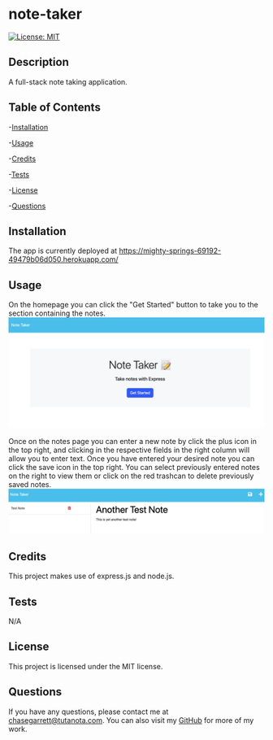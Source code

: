 # note-taker
  [![License: MIT](https://img.shields.io/badge/License-MIT-yellow.svg)](https://opensource.org/licenses/MIT)
  ## Description
  A full-stack note taking application.
  ## Table of Contents
   -[Installation](#installation)

  -[Usage](#usage)

  -[Credits](#credits)

  -[Tests](#tests)

  -[License](#license)

  -[Questions](#questions)

  ## Installation
  The app is currently deployed at https://mighty-springs-69192-49479b06d050.herokuapp.com/

  ## Usage
  On the homepage you can click the "Get Started" button to take you to the section containing the notes.
  ![homepage with get started button](assets/main_page.png)

  Once on the notes page you can enter a new note by click the plus icon in the top right, and clicking in the respective fields in the right column will allow you to enter text. Once you have entered your desired note you can click the save icon in the top right. You can select previously entered notes on the right to view them or click on the red trashcan to delete previously saved notes.
  ![notes page with an example note save and one in progress](assets/notes.png)

  ## Credits
  This project makes use of express.js and node.js.

  ## Tests
  N/A

  ## License
  This project is licensed under the MIT license.
  ## Questions
  If you have any questions, please contact me at chasegarrett@tutanota.com. You can also visit my [GitHub](https://github.com/Chase-Garrett) for more of my work.
